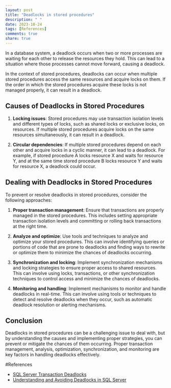 ```yaml
---
layout: post
title: "Deadlocks in stored procedures"
description: " "
date: 2023-10-24
tags: [References]
comments: true
share: true
---
```


In a database system, a deadlock occurs when two or more processes are waiting for each other to release the resources they hold. This can lead to a situation where those processes cannot move forward, causing a deadlock.

In the context of stored procedures, deadlocks can occur when multiple stored procedures access the same resources and acquire locks on them. If the order in which the stored procedures acquire these locks is not managed properly, it can result in a deadlock.

## Causes of Deadlocks in Stored Procedures

1. **Locking issues**: Stored procedures may use transaction isolation levels and different types of locks, such as shared locks or exclusive locks, on resources. If multiple stored procedures acquire locks on the same resources simultaneously, it can result in a deadlock.

2. **Circular dependencies**: If multiple stored procedures depend on each other and acquire locks in a cyclic manner, it can lead to a deadlock. For example, if stored procedure A locks resource X and waits for resource Y, and at the same time stored procedure B locks resource Y and waits for resource X, a deadlock could occur.

## Dealing with Deadlocks in Stored Procedures

To prevent or resolve deadlocks in stored procedures, consider the following approaches:

1. **Proper transaction management**: Ensure that transactions are properly managed in the stored procedures. This includes setting appropriate transaction isolation levels and committing or rolling back transactions at the right time.

2. **Analyze and optimize**: Use tools and techniques to analyze and optimize your stored procedures. This can involve identifying queries or portions of code that are prone to deadlocks and finding ways to rewrite or optimize them to minimize the chances of deadlocks occurring.

3. **Synchronization and locking**: Implement synchronization mechanisms and locking strategies to ensure proper access to shared resources. This can involve using locks, transactions, or other synchronization techniques to control access and minimize the chances of deadlocks.

4. **Monitoring and handling**: Implement mechanisms to monitor and handle deadlocks in real-time. This can involve using tools or techniques to detect and resolve deadlocks when they occur, such as automatic deadlock resolution or alerting mechanisms.

## Conclusion

Deadlocks in stored procedures can be a challenging issue to deal with, but by understanding the causes and implementing proper strategies, you can prevent or mitigate the chances of them occurring. Proper transaction management, analysis, optimization, synchronization, and monitoring are key factors in handling deadlocks effectively.

#References
- [SQL Server Transaction Deadlocks](https://docs.microsoft.com/en-us/sql/relational-databases/errors-events/transaction-deadlocks?view=sql-server-ver15)
- [Understanding and Avoiding Deadlocks in SQL Server](https://www.red-gate.com/simple-talk/sql/database-administration/sql-server-deadlocks-by-example/)